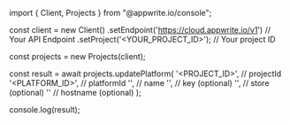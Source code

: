 import { Client, Projects } from "@appwrite.io/console";

const client = new Client()
    .setEndpoint('https://cloud.appwrite.io/v1') // Your API Endpoint
    .setProject('&lt;YOUR_PROJECT_ID&gt;'); // Your project ID

const projects = new Projects(client);

const result = await projects.updatePlatform(
    '<PROJECT_ID>', // projectId
    '<PLATFORM_ID>', // platformId
    '<NAME>', // name
    '<KEY>', // key (optional)
    '<STORE>', // store (optional)
    '' // hostname (optional)
);

console.log(result);
